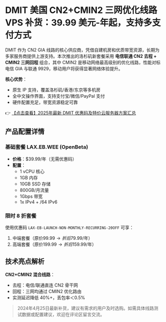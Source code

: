 # DMIT 美国 CN2+CMIN2 三网优化线路 VPS 补货：39.99 美元-年起，支持多支付方式

DMIT 作为 CN2 GIA 线路的核心供应商，凭借自建机房和优质带宽资源，长期为多家服务商提供上游支持。本次推出的洛杉矶新套餐采用 **电信联通 CN2 去程 + CMIN2 三网回程** 组合，其中 CMIN2 是移动网络最高级别的优化线路，性能对标电信 GIA 与联通 9929，移动用户将获得显著网络体验提升。

**核心优势**：
- 原生 IP 支持，覆盖洛杉矶/香港/东京等多机房
- 全中文操作界面，支持支付宝/微信/PayPal 支付
- 硬件配置充足，带宽资源稳定可靠

👉 [【点击查看】2025年最新 DMIT 优惠码及特价云服务器方案汇总](https://bit.ly/dmit_coupon)

## 产品配置详情
### 基础套餐 LAX.EB.WEE (OpenBeta)
- **价格**：$39.99/年（无需优惠码）
- **配置**：
  - 1 vCPU 核心
  - 1GB 内存
  - 10GB SSD 存储
  - 800GB/月流量
  - 1Gbps 带宽
  - 1x IPv4 + /64 IPv6

### 限时 8 折套餐
使用优惠码 `LAX-EB-LAUNCH-NON-MONTHLY-RECURRING-20OFF` 可享：
1. 中端套餐（原价$99.99→折后$79.99/年）
2. 高端套餐（原价$199.99→折后$159.99/年）

## 技术亮点解析
**CN2+CMIN2 混合线路**：
- 去程：电信/联通直连 CN2 骨干网
- 回程：三网均通过 CMIN2 优化路由
- 实测延迟降低 40%+，丢包率＜0.5%

> 2024年4月25日最新补货，建议有需求的用户及时选购。如需具体线路测试数据或配置建议，欢迎在评论区留言交流。